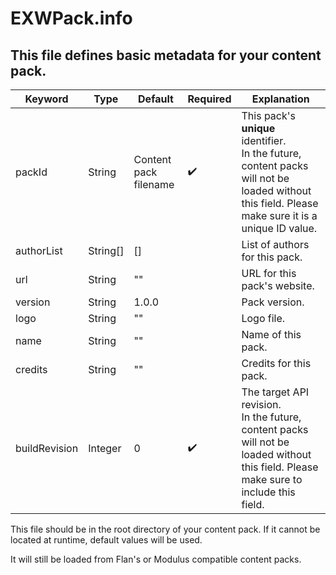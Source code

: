 # EXWPack.info

## This file defines basic metadata for your content pack.

| Keyword       | Type     | Default               | Required           | Explanation                                                                                                                                          |
|---------------|----------|-----------------------|--------------------|------------------------------------------------------------------------------------------------------------------------------------------------------|
| packId        | String   | Content pack filename | :heavy_check_mark: | This pack's **unique** identifier.<br/>In the future, content packs will not be loaded without this field. Please make sure it is a unique ID value. |
| authorList    | String[] | []                    |                    | List of authors for this pack.                                                                                                                       |
| url           | String   | ""                    |                    | URL for this pack's website.                                                                                                                         |
| version       | String   | 1.0.0                 |                    | Pack version.                                                                                                                                        |
| logo          | String   | ""                    |                    | Logo file.                                                                                                                                           |
| name          | String   | ""                    |                    | Name of this pack.                                                                                                                                   |
| credits       | String   | ""                    |                    | Credits for this pack.                                                                                                                               |
| buildRevision | Integer  | 0                     | :heavy_check_mark: | The target API revision.<br/>In the future, content packs will not be loaded without this field. Please make sure to include this field.             |

This file should be in the root directory of your content pack.
If it cannot be located at runtime, default values will be used.

It will still be loaded from Flan's or Modulus compatible content packs.